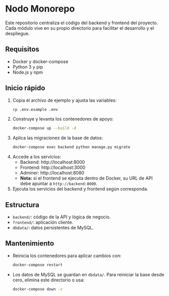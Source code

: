 # Nodo Monorepo

Este repositorio centraliza el código del backend y frontend del proyecto. Cada módulo vive en su propio directorio para facilitar el desarrollo y el despliegue.

## Requisitos
- Docker y docker-compose
- Python 3 y pip
- Node.js y npm

## Inicio rápido
1. Copia el archivo de ejemplo y ajusta las variables:
   ```bash
   cp .env.example .env
   ```
2. Construye y levanta los contenedores de apoyo:
   ```bash
   docker-compose up --build -d
   ```
3. Aplica las migraciones de la base de datos:
   ```bash
   docker-compose exec backend python manage.py migrate
   ```
4. Accede a los servicios:
   - Backend: http://localhost:8000
   - Frontend: http://localhost:3000
   - Adminer: http://localhost:8080
   - **Nota:** si el frontend se ejecuta dentro de Docker, su URL de API debe apuntar a `http://backend:8000`.
5. Ejecuta los servicios del backend y frontend según corresponda.

## Estructura
- `backend/`: código de la API y lógica de negocio.
- `frontend/`: aplicación cliente.
- `dbdata/`: datos persistentes de MySQL.

## Mantenimiento
- Reinicia los contenedores para aplicar cambios con:
  ```bash
  docker-compose restart
  ```
- Los datos de MySQL se guardan en `dbdata/`. Para reiniciar la base desde cero, elimina este directorio o usa:
  ```bash
  docker-compose down -v
  ```
